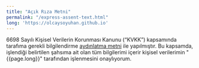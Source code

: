 ```yaml
---
title: "Açık Rıza Metni"
permalink: "/express-assent-text.html"
long: 'https://olcaysoyuhan.github.io'
---
```


6698 Sayılı Kişisel Verilerin Korunması Kanunu (“KVKK”) kapsamında tarafıma gerekli bilgilendirme [aydınlatma metni]({{site.baseurl}}/clarification-text.html) ile yapılmıştır. Bu kapsamda, işlendiği belirtilen şahsıma ait olan tüm bilgilerimi içerir kişisel verilerimin "{{page.long}}" tarafından işlenmesini onaylıyorum.